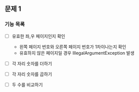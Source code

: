 ## 문제 1
### 기능 목록
-[ ] 유효한 좌,우 페이지인지 확인
  - 왼쪽 페이지 번호와 오른쪽 페이지 번호가 1차이나는지 확인
  - 유효하지 않은 페이지일 경우 IllegalArgumentException 발생
  
-[ ] 각 자리 숫자를 더하기 
-[ ] 각 자리 숫자를 곱하기
-[ ] 두 수를 비교하기